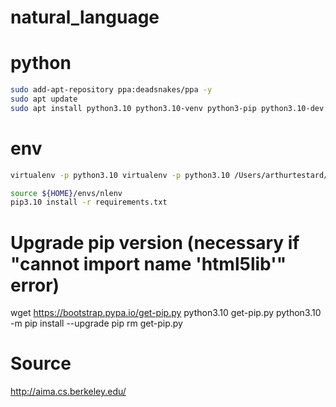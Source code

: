 # natural_language

# python 

```bash
sudo add-apt-repository ppa:deadsnakes/ppa -y
sudo apt update
sudo apt install python3.10 python3.10-venv python3-pip python3.10-dev -y
```
# env

```bash
virtualenv -p python3.10 virtualenv -p python3.10 /Users/arthurtestard/envs/nlenv
````
```bash
source ${HOME}/envs/nlenv
pip3.10 install -r requirements.txt
```

# Upgrade pip version (necessary if "cannot import name 'html5lib'" error)
wget https://bootstrap.pypa.io/get-pip.py
python3.10 get-pip.py
python3.10 -m pip install --upgrade pip
rm get-pip.py

# Source 

http://aima.cs.berkeley.edu/